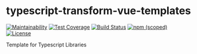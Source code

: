 # typescript-transform-vue-templates

[![Maintainability](https://api.codeclimate.com/v1/badges/be2ceceb901ab637dbc5/maintainability)](https://codeclimate.com/github/propero-oss/typescript-transform-vue-templates/maintainability)
[![Test Coverage](https://api.codeclimate.com/v1/badges/be2ceceb901ab637dbc5/test_coverage)](https://codeclimate.com/github/propero-oss/typescript-transform-vue-templates/test_coverage)
[![Build Status](https://travis-ci.com/propero-oss/typescript-transform-vue-templates.svg?branch=master)](https://travis-ci.com/propero-oss/typescript-transform-vue-templates)
[![npm (scoped)](https://img.shields.io/npm/v/@propero/typescript-transform-vue-templates)](https://www.npmjs.com/package/@propero/typescript-transform-vue-templates)
[![License](https://img.shields.io/npm/l/@propero/typescript-transform-vue-templates)](LICENSE.md)

Template for Typescript Libraries
